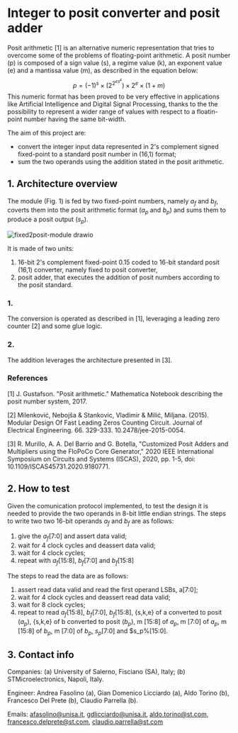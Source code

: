 

# Integer to posit converter and posit adder


Posit arithmetic [1] is an alternative numeric representation that tries to overcome some of the problems of floating-point arithmetic. A posit number (p) is composed of a sign value (s), a regime value (k), an exponent value (e) and a mantissa value (m), as described in the equation below:
$$p = (-1)^s \times (2^{2^{es^k}}) \times 2^e \times (1+m)$$
This numeric format has been proved to be very effective in applications like Artificial Intelligence and Digital Signal Processing, thanks to the the possibility to represent a wider range of values with respect to a floatin-point number having the same bit-width.

The aim of this project are:
  -  convert the integer input data represented in 2's complement signed fixed-point to a standard posit number in (16,1) format;
  -  sum the two operands using the addition stated in the posit arithmetic.


## 1. Architecture overview

The module (Fig. 1) is fed by two fixed-point numbers, namely $a_f$ and $b_f$, coverts them into the posit arithmetic format ($a_p$ and $b_p$) and sums them to produce a posit output ($s_p$).

![fixed2posit-module drawio](https://github.com/afasolino/tt06_posit/assets/151364130/2e2fa7f1-4080-490b-bbb9-8ac1b462cae2)

It is made of two units: 
1) 16-bit 2's complement fixed-point 0.15 coded to 16-bit standard posit (16,1) converter, namely fixed to posit converter,
2) posit adder, that executes the addition of posit numbers according to the posit standard.

### 1.
The conversion is operated as described in [1], leveraging a leading zero counter [2] and some glue logic.

### 2.
The addition leverages the architecture presented in [3].

### References

[1] J. Gustafson. "Posit arithmetic." Mathematica Notebook describing the posit number system, 2017.

[2] Milenković, Nebojša & Stankovic, Vladimir & Milić, Miljana. (2015). Modular Design Of Fast Leading Zeros Counting Circuit. Journal of Electrical Engineering. 66. 329-333. 10.2478/jee-2015-0054. 

[3] R. Murillo, A. A. Del Barrio and G. Botella, "Customized Posit Adders and Multipliers using the FloPoCo Core Generator," 2020 IEEE International Symposium on Circuits and Systems (ISCAS), 2020, pp. 1-5, doi: 10.1109/ISCAS45731.2020.9180771.

## 2. How to test

Given the comunication protocol implemented, to test the design it is needed to provide the two operands in 8-bit little endian strings.
The steps to write two two 16-bit operands $a_f$ and $b_f$ are as follows:
  1)  give the $a_f$[7:0] and assert data valid;
  2)  wait for 4 clock cycles and deassert data valid;
  3)  wait for 4 clock cycles;
  4)  repeat with $a_f$[15:8], $b_f$[7:0] and $b_f$[15:8]

The steps to read the data are as follows:
  1) assert read data valid and read the first operand LSBs, a[7:0];
  2) wait for 4 clock cycles and deassert read data valid;
  3) wait for 8 clock cycles;
  4) repeat to read $a_f$[15:8], $b_f$[7:0], $b_f$[15:8], {s,k,e} of a converted to posit ($a_p$), {s,k,e} of b converted to posit ($b_p$), m [15:8] of $a_p$, m [7:0] of $a_p$, m [15:8] of $b_p$, m [7:0] of $b_p$, $s_p$[7:0] and $s_p%[15:0].

## 3. Contact info

Companies: (a) University of Salerno, Fisciano (SA), Italy; 
            (b) STMicroelectronics, Napoli, Italy.
            
Engineer: Andrea Fasolino (a), Gian Domenico Licciardo (a), Aldo Torino (b), Francesco Del Prete (b), Claudio Parrella (b).

Emails: afasolino@unisa.it, gdlicciardo@unisa.it, aldo.torino@st.com, francesco.delprete@st.com, claudio.parrella@st.com
